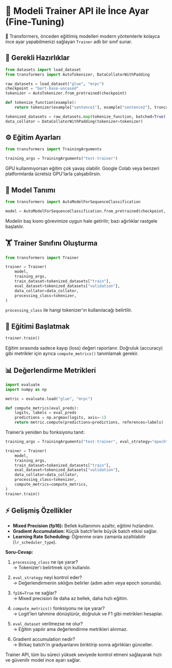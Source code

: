 

# 📌 Modeli Trainer API ile İnce Ayar (Fine-Tuning)

🤗 Transformers, önceden eğitilmiş modelleri modern yöntemlerle kolayca ince ayar yapabilmenizi sağlayan `Trainer` adlı bir sınıf sunar.

## 🔧 Gerekli Hazırlıklar

```python
from datasets import load_dataset
from transformers import AutoTokenizer, DataCollatorWithPadding

raw_datasets = load_dataset("glue", "mrpc")
checkpoint = "bert-base-uncased"
tokenizer = AutoTokenizer.from_pretrained(checkpoint)

def tokenize_function(example):
    return tokenizer(example["sentence1"], example["sentence2"], truncation=True)

tokenized_datasets = raw_datasets.map(tokenize_function, batched=True)
data_collator = DataCollatorWithPadding(tokenizer=tokenizer)
```

## ⚙️ Eğitim Ayarları

```python
from transformers import TrainingArguments

training_args = TrainingArguments("test-trainer")
```

GPU kullanmıyorsan eğitim çok yavaş olabilir. Google Colab veya benzeri platformlarda ücretsiz GPU'larla çalışabilirsin.

## 🧠 Model Tanımı

```python
from transformers import AutoModelForSequenceClassification

model = AutoModelForSequenceClassification.from_pretrained(checkpoint, num_labels=2)
```

Modelin baş kısmı görevimize uygun hale getirilir; bazı ağırlıklar rastgele başlatılır.

## 🏋️ Trainer Sınıfını Oluşturma

```python
from transformers import Trainer

trainer = Trainer(
    model,
    training_args,
    train_dataset=tokenized_datasets["train"],
    eval_dataset=tokenized_datasets["validation"],
    data_collator=data_collator,
    processing_class=tokenizer,
)
```

`processing_class` ile hangi tokenizer'ın kullanılacağı belirtilir.

## 🚀 Eğitimi Başlatmak

```python
trainer.train()
```

Eğitim sırasında sadece kayıp (loss) değeri raporlanır. Doğruluk (accuracy) gibi metrikler için ayrıca `compute_metrics()` tanımlamak gerekir.

## 📊 Değerlendirme Metrikleri

```python
import evaluate
import numpy as np

metric = evaluate.load("glue", "mrpc")

def compute_metrics(eval_preds):
    logits, labels = eval_preds
    predictions = np.argmax(logits, axis=-1)
    return metric.compute(predictions=predictions, references=labels)
```

Trainer’a yeniden bu fonksiyonu tanıt:

```python
training_args = TrainingArguments("test-trainer", eval_strategy="epoch")

trainer = Trainer(
    model,
    training_args,
    train_dataset=tokenized_datasets["train"],
    eval_dataset=tokenized_datasets["validation"],
    data_collator=data_collator,
    processing_class=tokenizer,
    compute_metrics=compute_metrics,
)
trainer.train()
```

## ⚡️ Gelişmiş Özellikler

- **Mixed Precision (fp16):** Bellek kullanımını azaltır, eğitimi hızlandırır.
- **Gradient Accumulation:** Küçük batch’lerle büyük batch etkisi sağlar.
- **Learning Rate Scheduling:** Öğrenme oranı zamanla azaltılabilir (`lr_scheduler_type`).



**Soru-Cevap:**

1. `processing_class` ne işe yarar?  
   → Tokenizer’ı belirtmek için kullanılır.

2. `eval_strategy` neyi kontrol eder?  
   → Değerlendirmenin sıklığını belirler (adım adım veya epoch sonunda).

3. `fp16=True` ne sağlar?  
   → Mixed precision ile daha az bellek, daha hızlı eğitim.

4. `compute_metrics()` fonksiyonu ne işe yarar?  
   → Logit'leri tahmine dönüştürür, doğruluk ve F1 gibi metrikleri hesaplar.

5. `eval_dataset` verilmezse ne olur?  
   → Eğitim yapılır ama değerlendirme metrikleri alınmaz.

6. Gradient accumulation nedir?  
   → Birkaç batch'in gradyanlarını biriktirip sonra ağırlıkları günceller.


Trainer API, tüm bu süreci yüksek seviyede kontrol etmeni sağlayarak hızlı ve güvenilir model ince ayarı sağlar.
